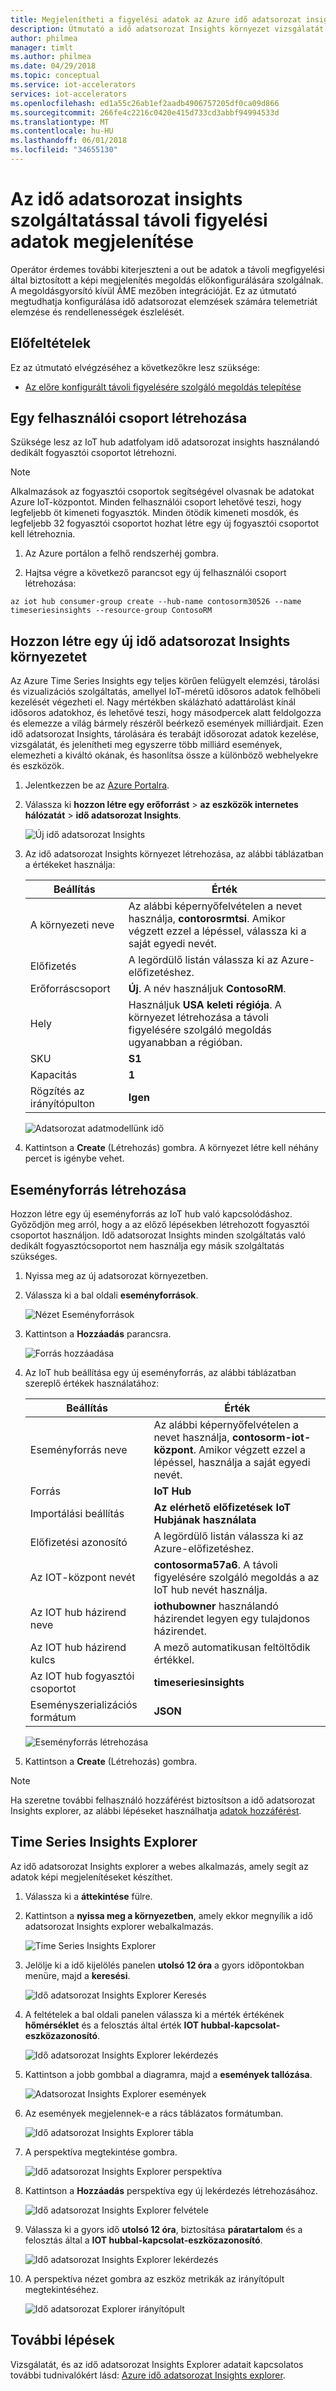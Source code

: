 ```yaml
---
title: Megjelenítheti a figyelési adatok az Azure idő adatsorozat insights szolgáltatással távoli |} Microsoft Docs
description: Útmutató a idő adatsorozat Insights környezet vizsgálatát és elemzését a távoli figyelésére szolgáló megoldás idő adatsorozat adatainak beállításait.
author: philmea
manager: timlt
ms.author: philmea
ms.date: 04/29/2018
ms.topic: conceptual
ms.service: iot-accelerators
services: iot-accelerators
ms.openlocfilehash: ed1a55c26ab1ef2aadb4906757205df0ca09d866
ms.sourcegitcommit: 266fe4c2216c0420e415d733cd3abbf94994533d
ms.translationtype: MT
ms.contentlocale: hu-HU
ms.lasthandoff: 06/01/2018
ms.locfileid: "34655130"
---
```

# <a name="visualize-remote-monitoring-data-with-time-series-insights"></a>Az idő adatsorozat insights szolgáltatással távoli figyelési adatok megjelenítése

Operátor érdemes további kiterjeszteni a out be adatok a távoli megfigyelési által biztosított a képi megjelenítés megoldás előkonfigurálására szolgálnak. A megoldásgyorsító kívül ÁME mezőben integrációját. Ez az útmutató megtudhatja konfigurálása idő adatsorozat elemzések számára telemetriát elemzése és rendellenességek észlelését.

## <a name="prerequisites"></a>Előfeltételek

Ez az útmutató elvégzéséhez a következőkre lesz szüksége:

* [Az előre konfigurált távoli figyelésére szolgáló megoldás telepítése](iot-accelerators-remote-monitoring-deploy.md)

## <a name="create-a-consumer-group"></a>Egy felhasználói csoport létrehozása

Szüksége lesz az IoT hub adatfolyam idő adatsorozat insights használandó dedikált fogyasztói csoportot létrehozni.

> [!NOTE]
> Alkalmazások az fogyasztói csoportok segítségével olvasnak be adatokat Azure IoT-központot. Minden felhasználói csoport lehetővé teszi, hogy legfeljebb öt kimeneti fogyasztók. Minden ötödik kimeneti mosdók, és legfeljebb 32 fogyasztói csoportot hozhat létre egy új fogyasztói csoportot kell létrehoznia.

1. Az Azure portálon a felhő rendszerhéj gombra.

1. Hajtsa végre a következő parancsot egy új felhasználói csoport létrehozása:

```azurecli-interactive
az iot hub consumer-group create --hub-name contosorm30526 --name timeseriesinsights --resource-group ContosoRM
```

## <a name="create-a-new-time-series-insights-environment"></a>Hozzon létre egy új idő adatsorozat Insights környezetet

Az Azure Time Series Insights egy teljes körűen felügyelt elemzési, tárolási és vizualizációs szolgáltatás, amellyel IoT-méretű idősoros adatok felhőbeli kezelését végezheti el. Nagy mértékben skálázható adattárolást kínál idősoros adatokhoz, és lehetővé teszi, hogy másodpercek alatt feldolgozza és elemezze a világ bármely részéről beérkező események milliárdjait. Ezen idő adatsorozat Insights, tárolására és terabájt idősorozat adatok kezelése, vizsgálatát, és jelenítheti meg egyszerre több milliárd események, elemezheti a kiváltó okának, és hasonlítsa össze a különböző webhelyekre és eszközök.

1. Jelentkezzen be az [Azure Portalra](http://portal.azure.com/).

1. Válassza ki **hozzon létre egy erőforrást** > **az eszközök internetes hálózatát** > **idő adatsorozat Insights**.

    ![Új idő adatsorozat Insights](./media/iot-accelerators-time-series-insights/new-time-series-insights.png)

1. Az idő adatsorozat Insights környezet létrehozása, az alábbi táblázatban a értékeket használja:

    | Beállítás | Érték |
    | ------- | ----- |
    | A környezeti neve | Az alábbi képernyőfelvételen a nevet használja, **contorosrmtsi**. Amikor végzett ezzel a lépéssel, válassza ki a saját egyedi nevét. |
    | Előfizetés | A legördülő listán válassza ki az Azure-előfizetéshez. |
    | Erőforráscsoport | **Új**. A név használjuk **ContosoRM**. |
    | Hely | Használjuk **USA keleti régiója**. A környezet létrehozása a távoli figyelésére szolgáló megoldás ugyanabban a régióban. |
    | SKU |**S1** |
    | Kapacitás | **1** |
    | Rögzítés az irányítópulton | **Igen** |

    ![Adatsorozat adatmodellünk idő](./media/iot-accelerators-time-series-insights/new-time-series-insights-create.png)

1. Kattintson a **Create** (Létrehozás) gombra. A környezet létre kell néhány percet is igénybe vehet.

## <a name="create-event-source"></a>Eseményforrás létrehozása

Hozzon létre egy új eseményforrás az IoT hub való kapcsolódáshoz. Győződjön meg arról, hogy a az előző lépésekben létrehozott fogyasztói csoportot használjon. Idő adatsorozat Insights minden szolgáltatás való dedikált fogyasztócsoportot nem használja egy másik szolgáltatás szükséges.

1. Nyissa meg az új adatsorozat környezetben.

1. Válassza ki a bal oldali **eseményforrások**.

    ![Nézet Eseményforrások](./media/iot-accelerators-time-series-insights/time-series-insights-event-sources.png)

1. Kattintson a **Hozzáadás** parancsra.

    ![Forrás hozzáadása](./media/iot-accelerators-time-series-insights/time-series-insights-event-sources-add.png)

1. Az IoT hub beállítása egy új eseményforrás, az alábbi táblázatban szereplő értékek használatához:

    | Beállítás | Érték |
    | ------- | ----- |
    | Eseményforrás neve | Az alábbi képernyőfelvételen a nevet használja, **contosorm-iot-központ**. Amikor végzett ezzel a lépéssel, használja a saját egyedi nevét. |
    | Forrás | **IoT Hub** |
    | Importálási beállítás | **Az elérhető előfizetések IoT Hubjának használata** |
    | Előfizetési azonosító | A legördülő listán válassza ki az Azure-előfizetéshez. |
    | Az IOT-központ nevét | **contosorma57a6**. A távoli figyelésére szolgáló megoldás a az IoT hub nevét használja. |
    | Az IOT hub házirend neve | **iothubowner** használandó házirendet legyen egy tulajdonos házirendet. |
    | Az IOT hub házirend kulcs | A mező automatikusan feltöltődik értékkel. |
    | Az IOT hub fogyasztói csoportot | **timeseriesinsights** |
    | Eseményszerializációs formátum | **JSON**     | Időbélyeg-tulajdonság neve | Hagyja üresen |

    ![Eseményforrás létrehozása](./media/iot-accelerators-time-series-insights/time-series-insights-event-source-create.png)

1. Kattintson a **Create** (Létrehozás) gombra.

> [!NOTE]
> Ha szeretne további felhasználó hozzáférést biztosítson a idő adatsorozat Insights explorer, az alábbi lépéseket használhatja [adatok hozzáférést](https://docs.microsoft.com/en-us/azure/time-series-insights/time-series-insights-data-access#grant-data-access).

## <a name="time-series-insights-explorer"></a>Time Series Insights Explorer

Az idő adatsorozat Insights explorer a webes alkalmazás, amely segít az adatok képi megjelenítéseket készíthet.

1. Válassza ki a **áttekintése** fülre.

1. Kattintson a **nyissa meg a környezetben**, amely ekkor megnyílik a idő adatsorozat Insights explorer webalkalmazás.

    ![Time Series Insights Explorer](./media/iot-accelerators-time-series-insights/time-series-insights-environment.png)

1. Jelölje ki a idő kijelölés panelen **utolsó 12 óra** a gyors időpontokban menüre, majd a **keresési**.

    ![Idő adatsorozat Insights Explorer Keresés](./media/iot-accelerators-time-series-insights/time-series-insights-search-time.png)

1. A feltételek a bal oldali panelen válassza ki a mérték értékének **hőmérséklet** és a felosztás által érték **IOT hubbal-kapcsolat-eszközazonosító**.

    ![Idő adatsorozat Insights Explorer lekérdezés](./media/iot-accelerators-time-series-insights/time-series-insights-query1.png)

1. Kattintson a jobb gombbal a diagramra, majd a **események tallózása**.

    ![Adatsorozat Insights Explorer események](./media/iot-accelerators-time-series-insights/time-series-insights-explore-events.png)

1. Az események megjelennek-e a rács táblázatos formátumban.

    ![Idő adatsorozat Insights Explorer tábla](./media/iot-accelerators-time-series-insights/time-series-insights-table.png)

1. A perspektíva megtekintése gombra.

    ![Idő adatsorozat Insights Explorer perspektíva](./media/iot-accelerators-time-series-insights/time-series-insights-explorer-perspective.png)

1. Kattintson a **Hozzáadás** perspektíva egy új lekérdezés létrehozásához.

    ![Idő adatsorozat Insights Explorer felvétele](./media/iot-accelerators-time-series-insights/time-series-insights-new-query.png)

1. Válassza ki a gyors idő **utolsó 12 óra**, biztosítása **páratartalom** és a felosztás által a **IOT hubbal-kapcsolat-eszközazonosító**.

    ![Idő adatsorozat Insights Explorer lekérdezés](./media/iot-accelerators-time-series-insights/time-series-insights-query2.png)

1. A perspektíva nézet gombra az eszköz metrikák az irányítópult megtekintéséhez.

    ![Idő adatsorozat Explorer irányítópult](./media/iot-accelerators-time-series-insights/time-series-insights-dashboard.png)

## <a name="next-steps"></a>További lépések

Vizsgálatát, és az idő adatsorozat Insights Explorer adatait kapcsolatos további tudnivalókért lásd: [Azure idő adatsorozat Insights explorer](https://docs.microsoft.com/azure/time-series-insights/time-series-insights-dashboard.png).
